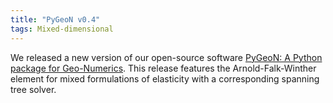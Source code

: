 ```yaml
---
title: "PyGeoN v0.4"
tags: Mixed-dimensional
---
```


We released a new version of our open-source software [PyGeoN: A Python package for Geo-Numerics](https://github.com/compgeo-mox/pygeon).
This release features the Arnold-Falk-Winther element for mixed formulations of elasticity with a corresponding spanning tree solver.